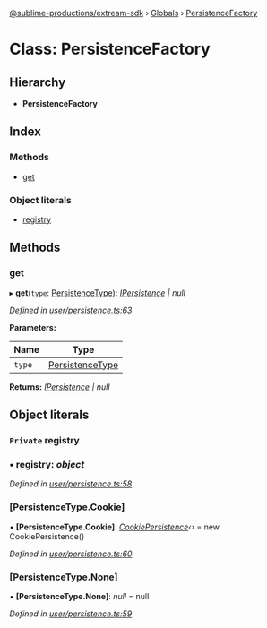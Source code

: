 [@sublime-productions/extream-sdk](../README.md) › [Globals](../globals.md) › [PersistenceFactory](persistencefactory.md)

# Class: PersistenceFactory

## Hierarchy

* **PersistenceFactory**

## Index

### Methods

* [get](persistencefactory.md#get)

### Object literals

* [registry](persistencefactory.md#private-registry)

## Methods

###  get

▸ **get**(`type`: [PersistenceType](../enums/persistencetype.md)): *[IPersistence](../interfaces/ipersistence.md) | null*

*Defined in [user/persistence.ts:63](https://github.com/Extream-SaaS/ex-sdk/blob/2aed8a2/src/user/persistence.ts#L63)*

**Parameters:**

Name | Type |
------ | ------ |
`type` | [PersistenceType](../enums/persistencetype.md) |

**Returns:** *[IPersistence](../interfaces/ipersistence.md) | null*

## Object literals

### `Private` registry

### ▪ **registry**: *object*

*Defined in [user/persistence.ts:58](https://github.com/Extream-SaaS/ex-sdk/blob/2aed8a2/src/user/persistence.ts#L58)*

###  [PersistenceType.Cookie]

• **[PersistenceType.Cookie]**: *[CookiePersistence](cookiepersistence.md)‹›* = new CookiePersistence()

*Defined in [user/persistence.ts:60](https://github.com/Extream-SaaS/ex-sdk/blob/2aed8a2/src/user/persistence.ts#L60)*

###  [PersistenceType.None]

• **[PersistenceType.None]**: *null* = null

*Defined in [user/persistence.ts:59](https://github.com/Extream-SaaS/ex-sdk/blob/2aed8a2/src/user/persistence.ts#L59)*
